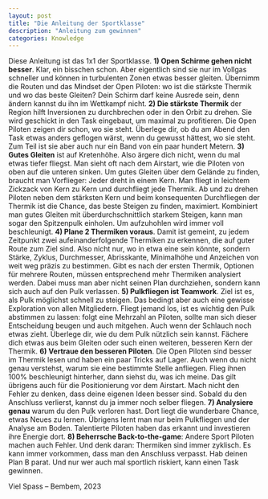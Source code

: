 ```yaml
---
layout: post
title: "Die Anleitung der Sportklasse"
description: "Anleitung zum gewinnen"
categories: Knowledge
---
```


Diese Anleitung ist das 1x1 der Sportklasse. **1) Open Schirme gehen nicht besser**. Klar, ein bisschen schon. Aber eigentlich sind sie nur im Vollgas schneller und können in turbulenten Zonen etwas besser gleiten. Übernimm die Routen und das Mindset der Open Piloten: wo ist die stärkste Thermik und wo das beste Gleiten? Dein Schirm darf keine Ausrede sein, denn ändern kannst du ihn im Wettkampf nicht. **2) Die stärkste Thermik** der Region hilft Inversionen zu durchbrechen oder in den Orbit zu drehen. Sie wird geschickt in den Task eingebaut, um maximal zu profitieren. Die Open Piloten zeigen dir schon, wo sie steht. Überlege dir, ob du am Abend den Task etwas anders geflogen wärst, wenn du gewusst hättest, wo sie steht. Zum Teil ist sie aber auch nur ein Band von ein paar hundert Metern. **3) Gutes Gleiten** ist auf Kretenhöhe. Also ärgere dich nicht, wenn du mal etwas tiefer fliegst. Man sieht oft nach dem Airstart, wie die Piloten von oben auf die unteren sinken. Um gutes Gleiten über dem Gelände zu finden, braucht man Vorflieger: Jeder dreht in einem Kern. Man fliegt in leichtem Zickzack von Kern zu Kern und durchfliegt jede Thermik. Ab und zu drehen Piloten neben dem stärksten Kern und beim konsequenten Durchfliegen der Thermik ist die Chance, das beste Steigen zu finden, maximiert. Kombiniert man gutes Gleiten mit überdurchschnittlich starkem Steigen, kann man sogar den Spitzenpulk einholen. Um aufzuhohlen wird immer voll beschleunigt. **4) Plane 2 Thermiken voraus**. Damit ist gemeint, zu jedem Zeitpunkt zwei aufeinanderfolgende Thermiken zu erkennen, die auf guter Route zum Ziel sind. Also nicht nur, wo in etwa eine sein könnte, sondern Stärke, Zyklus, Durchmesser, Abrisskante, Minimalhöhe und Anzeichen von weit weg präzis zu bestimmen. Gibt es nach der ersten Thermik, Optionen für mehrere Routen, müssen entsprechend mehr Thermiken analysiert werden. Dabei muss man aber nicht seinen Plan durchziehen, sondern kann sich auch auf den Pulk verlassen. **5) Pulkfliegen ist Teamwork**. Ziel ist es, als Pulk möglichst schnell zu steigen. Das bedingt aber auch eine gewisse Exploration von allen Mitgliedern. Fliegt jemand los, ist es wichtig den Pulk abstimmen zu lassen: folgt eine Mehrzahl an Piloten, sollte man sich dieser Entscheidung beugen und auch mitgehen. Auch wenn der Schlauch noch etwas zieht. Überlege dir, wie du dem Pulk nützlich sein kannst. Fächere dich etwas aus beim Gleiten oder such einen weiteren, besseren Kern der Thermik. **6) Vertraue den besseren Piloten**. Die Open Piloten sind besser im Thermik lesen und haben ein paar Tricks auf Lager. Auch wenn du nicht genau verstehst, warum sie eine bestimmte Stelle anfliegen. Flieg ihnen 100% beschleunigt hinterher, dann siehst du, was ich meine. Das gilt übrigens auch für die Positionierung vor dem Airstart. Mach nicht den Fehler zu denken, dass deine eigenen Ideen besser sind. Sobald du den Anschluss verlierst, kannst du ja immer noch selber fliegen. **7) Analysiere genau** warum du den Pulk verloren hast. Dort liegt die wunderbare Chance, etwas Neues zu lernen. Übrigens lernt man nur beim Pulkfliegen und der Analyse am Boden. Talentierte Piloten haben das erkannt und investieren ihre Energie dort. **8) Beherrsche Back-to-the-game**: Andere Sport Piloten machen auch Fehler. Und denk daran: Thermiken sind immer zyklisch. Es kann immer vorkommen, dass man den Anschluss verpasst. Hab deinen Plan B parat. Und nur wer auch mal sportlich riskiert, kann einen Task gewinnen.

Viel Spass – Bembem, 2023

